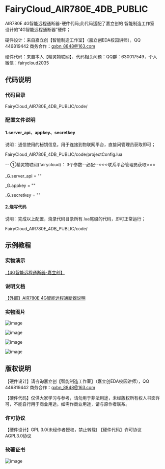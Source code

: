 # FairyCloud_AIR780E_4DB_PUBLIC
AIR780E 4G智能远程通断器-硬件代码;此代码适配了嘉立创的 智能制造工作室 设计的“4G智能远程通断器”硬件；


硬件设计：来自嘉立创【智能制造工作室】（嘉立创EDA校园讲师），QQ 446819442 商务合作：gxbn_8848@163.com


硬件代码：来自本人【精灵物联网】，代码相关问题：QQ群：630017549，个人微信：fairycloud2035


## 代码说明
### 代码目录
FairyCloud_AIR780E_4DB_PUBLIC/code/


### 配置文件说明

#### 1.server_api、appkey、secretkey
说明：通信使用的秘钥信息，用于连接到物联网平台，直接问管理员获取即可；

FairyCloud_AIR780E_4DB_PUBLIC/code/projectConfig.lua

-- ①精灵物联网(fairycloud)： 3个参数--必配--⭐️⭐️⭐️联系平台管理员获取⭐️⭐️⭐️

_G.server_api = ""

_G.appkey = ""

_G.secretkey = ""



#### 2.烧写代码
说明：完成以上配置，烧录代码目录所有.lua尾缀的代码，即可正常运行；

FairyCloud_AIR780E_4DB_PUBLIC/code/

## 示例教程

### 实物演示
[【4G智能远程通断器-嘉立创】](https://oshwhub.com/gbn2333/outdoor-camping-microwave-radar-alarm)

### 说明文档
[【外部】AIR780E 4G智能远程通断器说明](https://gv9jqt8gpcb.feishu.cn/docx/Pkded6OrkoAWDoxVn93cZACmnpc)

### 实物图片
![image](https://github.com/fairycloudpublic/FairyCloud_AIR780E_4DB_PUBLIC/blob/main/photo1.png)

![image](https://github.com/fairycloudpublic/FairyCloud_AIR780E_4DB_PUBLIC/blob/main/photo2.png)

![image](https://github.com/fairycloudpublic/FairyCloud_AIR780E_4DB_PUBLIC/blob/main/photo3.png)

![image](https://github.com/fairycloudpublic/FairyCloud_AIR780E_4DB_PUBLIC/blob/main/photo4.png)


## 版权说明
【硬件设计】请咨询嘉立创【智能制造工作室】（嘉立创EDA校园讲师），QQ 446819442 商务合作：gxbn_8848@163.com


【硬件代码】仅供大家学习与参考，请勿用于非法用途，未经版权所有权人书面许可，不能自行用于商业用途。如需作商业用途，请与原作者联系。

### 许可协议
【硬件设计】GPL 3.0(未经作者授权，禁止转载)
【硬件代码】许可协议 AGPL3.0协议

### 软著证书
![image](https://github.com/fairycloudpublic/FairyCloud_AIR780E_4DB_PUBLIC/blob/main/%E7%B2%BE%E7%81%B5%E7%89%A9%E8%81%94%E7%BD%91%E5%B9%B3%E5%8F%B0%E7%89%88%E6%9D%83.png)
